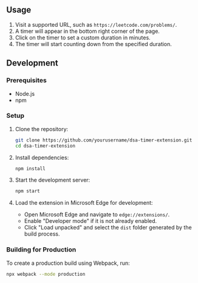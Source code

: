 ## Usage

1. Visit a supported URL, such as `https://leetcode.com/problems/`.
2. A timer will appear in the bottom right corner of the page.
3. Click on the timer to set a custom duration in minutes.
4. The timer will start counting down from the specified duration.

## Development

### Prerequisites

- Node.js
- npm

### Setup

1. Clone the repository:

    ```bash
    git clone https://github.com/yourusername/dsa-timer-extension.git
    cd dsa-timer-extension
    ```

2. Install dependencies:

    ```bash
    npm install
    ```

3. Start the development server:

    ```bash
    npm start
    ```

4. Load the extension in Microsoft Edge for development:

    - Open Microsoft Edge and navigate to `edge://extensions/`.
    - Enable "Developer mode" if it is not already enabled.
    - Click "Load unpacked" and select the `dist` folder generated by the build process.

### Building for Production

To create a production build using Webpack, run:

```bash
npx webpack --mode production